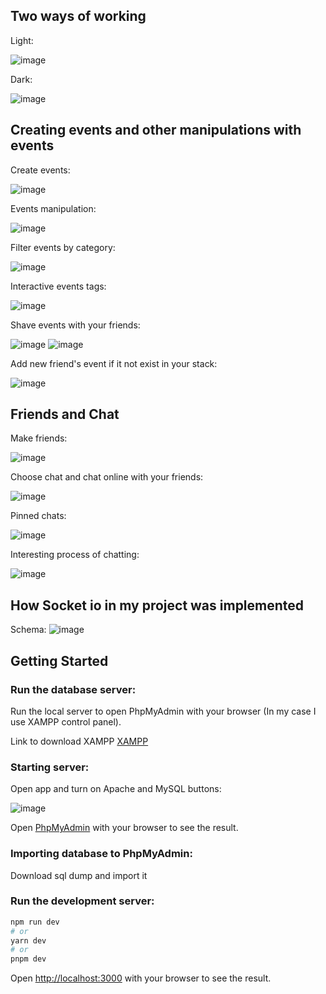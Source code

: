 ## Two ways of working

Light:

![image](https://github.com/b1on1kkk/Propwise/assets/114521829/a7c25971-606a-4ec8-884c-7161cc3f6caa)

Dark:

![image](https://github.com/b1on1kkk/Propwise/assets/114521829/4b9d36ba-1101-4b51-95c0-e22825b5b00f)


## Creating events and other manipulations with events

Create events:

![image](https://github.com/b1on1kkk/Propwise/assets/114521829/5c0f7e38-ec0b-4197-9ede-8d97d3d417a2)

Events manipulation:

![image](https://github.com/b1on1kkk/Propwise/assets/114521829/30f83eba-00ac-4dc2-9e84-1bd76708e300)

Filter events by category:

![image](https://github.com/b1on1kkk/Propwise/assets/114521829/95aeeab3-4e7b-4069-90ec-5cbe96fe5bc4)

Interactive events tags:

![image](https://github.com/b1on1kkk/Propwise/assets/114521829/5ead498c-85ec-4c97-93a7-834a84fc4b37)

Shave events with your friends:

![image](https://github.com/b1on1kkk/Propwise/assets/114521829/63647964-3d30-4d0f-836d-09683423508f)
![image](https://github.com/b1on1kkk/Propwise/assets/114521829/4197ddac-2c6e-486f-bdd9-46b3365ca4ef)

Add new friend's event if it not exist in your stack:

![image](https://github.com/b1on1kkk/Propwise/assets/114521829/a89f3c90-f0ec-4d40-8b4d-d912a552d0af)


## Friends and Chat

Make friends:

![image](https://github.com/b1on1kkk/Propwise/assets/114521829/9fc0c81e-5179-4a48-be44-eb6d9e1d2e12)

Choose chat and chat online with your friends:

![image](https://github.com/b1on1kkk/Propwise/assets/114521829/f1121318-696f-4cbc-b182-bb20e9ce0089)

Pinned chats:

![image](https://github.com/b1on1kkk/Propwise/assets/114521829/0e264fbb-ddcb-4fb8-8d92-6106917d70a6)

Interesting process of chatting:

![image](https://github.com/b1on1kkk/Propwise/assets/114521829/4ef17082-5aa9-4fd7-b7b4-c8f3e4ee2417)

## How Socket io in my project was implemented

Schema:
![image](https://github.com/b1on1kkk/Propwise/assets/114521829/fbb3ea8b-92f6-45f1-b10d-97431ccca600)


## Getting Started

### Run the database server:
Run the local server to open PhpMyAdmin with your browser (In my case I use XAMPP control panel).

Link to download XAMPP [XAMPP](https://www.apachefriends.org/)

### Starting server:
Open app and turn on Apache and MySQL buttons:

![image](https://github.com/b1on1kkk/YandexEda-webpage/assets/114521829/23bf8433-1544-4c79-a785-7b32e9e761e1)

Open [PhpMyAdmin](http://localhost/phpmyadmin/index.php) with your browser to see the result.

### Importing database to PhpMyAdmin:
Download sql dump and import it

### Run the development server:

```bash
npm run dev
# or
yarn dev
# or
pnpm dev
```

Open [http://localhost:3000](http://localhost:5173) with your browser to see the result.

